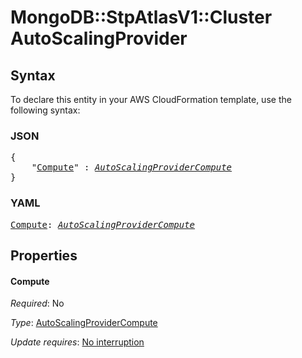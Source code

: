# MongoDB::StpAtlasV1::Cluster AutoScalingProvider

## Syntax

To declare this entity in your AWS CloudFormation template, use the following syntax:

### JSON

<pre>
{
    "<a href="#compute" title="Compute">Compute</a>" : <i><a href="autoscalingprovidercompute.md">AutoScalingProviderCompute</a></i>
}
</pre>

### YAML

<pre>
<a href="#compute" title="Compute">Compute</a>: <i><a href="autoscalingprovidercompute.md">AutoScalingProviderCompute</a></i>
</pre>

## Properties

#### Compute

_Required_: No

_Type_: <a href="autoscalingprovidercompute.md">AutoScalingProviderCompute</a>

_Update requires_: [No interruption](https://docs.aws.amazon.com/AWSCloudFormation/latest/UserGuide/using-cfn-updating-stacks-update-behaviors.html#update-no-interrupt)

